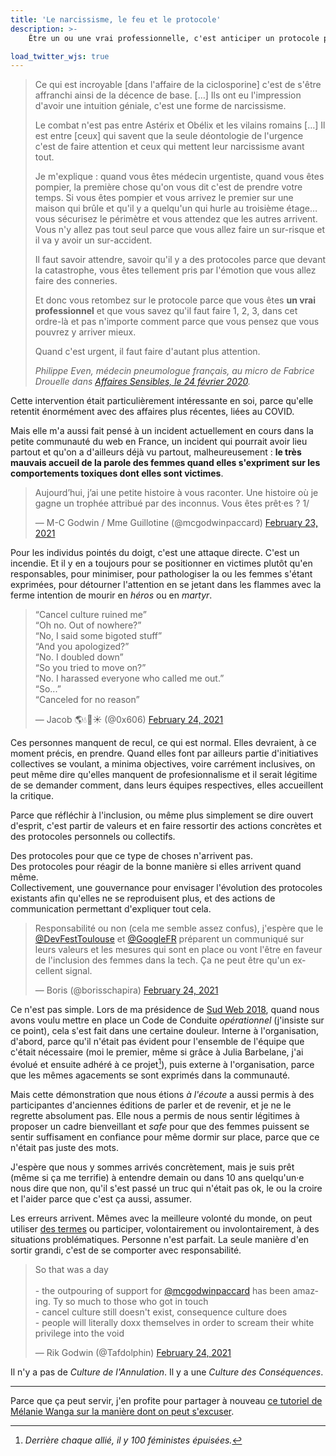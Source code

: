 ```yaml
---
title: 'Le narcissisme, le feu et le protocole'
description: >-
    Être un ou une vrai professionnelle, c'est anticiper un protocole pour retomber dessus dans une situation critique. Parce que sinon, vous êtes tellement pris par l'émotion que vous allez faire des conneries.

load_twitter_wjs: true
---
```


> Ce qui est incroyable \[dans l'affaire de la ciclosporine\] c'est de s'être affranchi ainsi de la décence de base. […] Ils ont eu l'impression d'avoir une intuition géniale, c'est une forme de narcissisme.
>
> Le combat n'est pas entre Astérix et Obélix et les vilains romains […] Il est entre [ceux] qui savent que la seule déontologie de l'urgence c'est de faire attention et ceux qui mettent leur narcissisme avant tout.
>
> Je m'explique : quand vous êtes médecin urgentiste, quand vous êtes pompier, la première chose qu'on vous dit c'est de prendre votre temps. Si vous êtes pompier et vous arrivez le premier sur une maison qui brûle et qu'il y a quelqu'un qui hurle au troisième étage… vous sécurisez le périmètre et vous attendez que les autres arrivent. Vous n'y allez pas tout seul parce que vous allez faire un sur-risque et il va y avoir un sur-accident.
>
> Il faut savoir attendre, savoir qu'il y a des protocoles parce que devant la catastrophe, vous êtes tellement pris par l'émotion que vous allez faire des conneries.
>
> Et donc vous retombez sur le protocole parce que vous êtes **un vrai professionnel** et que vous savez qu'il faut faire 1, 2, 3, dans cet ordre-là et pas n'importe comment parce que vous pensez que vous pouvrez y arriver mieux.
>
> Quand c'est urgent, il faut faire d'autant plus attention.
>
> <cite>Philippe Even, médecin pneumologue français, au micro de Fabrice Drouelle dans [Affaires Sensibles, le 24 février 2020](https://www.franceinter.fr/emissions/affaires-sensibles/affaires-sensibles-24-fevrier-2021).</cite>

Cette intervention était particulièrement intéressante en soi, parce qu'elle retentit énormément avec des affaires plus récentes, liées au COVID.

Mais elle m'a aussi fait pensé à un incident actuellement en cours dans la petite communauté du web en France, un incident qui pourrait avoir lieu partout et qu'on a d'ailleurs déjà vu partout, malheureusement : **le très mauvais accueil de la parole des femmes quand elles s'expriment sur les comportements toxiques dont elles sont victimes**.

<blockquote class="twitter-tweet"><p lang="fr" dir="ltr">Aujourd’hui, j’ai une petite histoire à vous raconter. Une histoire où je gagne un trophée attribué par des inconnus. Vous êtes prêt·es ? 1/</p>&mdash; M-C Godwin / Mme Guillotine (@mcgodwinpaccard) <a href="https://twitter.com/mcgodwinpaccard/status/1364166282933899271?ref_src=twsrc%5Etfw">February 23, 2021</a></blockquote>

Pour les individus pointés du doigt, c'est une attaque directe. C'est un incendie. Et il y en a toujours pour se positionner en victimes plutôt qu'en responsables, pour minimiser, pour pathologiser la ou les femmes s'étant exprimées, pour détourner l'attention en se jetant dans les flammes avec la ferme intention de mourir en _héros_ ou en _martyr_.

<blockquote class="twitter-tweet"><p lang="en" dir="ltr">“Cancel culture ruined me”<br>“Oh no. Out of nowhere?”<br>“No, I said some bigoted stuff”<br>“And you apologized?”<br>“No. I doubled down”<br>“So you tried to move on?”<br>“No. I harassed everyone who called me out.”<br>“So...”<br>“Canceled for no reason”</p>&mdash; Jacob 🌎💧🍁☀️ (@0x606) <a href="https://twitter.com/0x606/status/1364724206810796036?ref_src=twsrc%5Etfw">February 24, 2021</a></blockquote>

Ces personnes manquent de recul, ce qui est normal. Elles devraient, à ce moment précis, en prendre. Quand elles font par ailleurs partie d'initiatives collectives se voulant, a minima objectives, voire carrément inclusives, on peut même dire qu'elles manquent de profesionnalisme et il serait légitime de se demander comment, dans leurs équipes respectives, elles accueillent la critique.

Parce que réfléchir à l'inclusion, ou même plus simplement se dire ouvert d'esprit, c'est partir de valeurs et en faire ressortir des actions concrètes et des protocoles personnels ou collectifs.

Des protocoles pour que ce type de choses n'arrivent pas.  
Des protocoles pour réagir de la bonne manière si elles arrivent quand même.  
Collectivement, une gouvernance pour envisager l'évolution des protocoles existants afin qu'elles ne se reproduisent plus, et des actions de communication permettant d'expliquer tout cela.

<blockquote class="twitter-tweet"><p lang="fr" dir="ltr">Responsabilité ou non (cela me semble assez confus), j&#39;espère que le <a href="https://twitter.com/DevFestToulouse?ref_src=twsrc%5Etfw">@DevFestToulouse</a> et <a href="https://twitter.com/GoogleFR?ref_src=twsrc%5Etfw">@GoogleFR</a> préparent un communiqué sur leurs valeurs et les mesures qui sont en place ou vont l&#39;être en faveur de l&#39;inclusion des femmes dans la tech. Ça ne peut être qu&#39;un excellent signal.</p>&mdash; Boris (@borisschapira) <a href="https://twitter.com/borisschapira/status/1364515065731383296?ref_src=twsrc%5Etfw">February 24, 2021</a></blockquote>

Ce n'est pas simple. Lors de ma présidence de [Sud Web 2018](https://sudweb.fr/2018/), quand nous avons voulu mettre en place un Code de Conduite _opérationnel_ (j'insiste sur ce point), cela s'est fait dans une certaine douleur. Interne à l'organisation, d'abord, parce qu'il n'était pas évident pour l'ensemble de l'équipe que c'était nécessaire (moi le premier, même si grâce à Julia Barbelane, j'ai évolué et ensuite adhéré à ce projet[^1]), puis externe à l'organisation, parce que les mêmes agacements se sont exprimés dans la communauté.

[^1]: _Derrière chaque allié, il y 100 féministes épuisées._

Mais cette démonstration que nous étions _à l'écoute_ a aussi permis à des participantes d'anciennes éditions de parler et de revenir, et je ne le regrette absolument pas. Elle nous a permis de nous sentir légitimes à proposer un cadre bienveillant et _safe_ pour que des femmes puissent se sentir suffisament en confiance pour même dormir sur place, parce que ce n'était pas juste des mots.

J'espère que nous y sommes arrivés concrètement, mais je suis prêt (même si ça me terrifie) à entendre demain ou dans 10 ans quelqu'un·e nous dire que non, qu'il s'est passé un truc qui n'était pas ok, le ou la croire et l'aider parce que c'est ça aussi, assumer.

Les erreurs arrivent. Mêmes avec la meilleure volonté du monde, on peut utiliser [des termes](/notes/2020-06-des-termes-problematiques/) ou participer, volontairement ou involontairement, à des situations problématiques. Personne n'est parfait. La seule manière d'en sortir grandi, c'est de se comporter avec responsabilité.

<blockquote class="twitter-tweet"><p lang="en" dir="ltr">So that was a day<br><br>- the outpouring of support for <a href="https://twitter.com/mcgodwinpaccard?ref_src=twsrc%5Etfw">@mcgodwinpaccard</a> has been amazing. Ty so much to those who got in touch<br>- cancel culture still doesn&#39;t exist, consequence culture does<br>- people will literally doxx themselves in order to scream their white privilege into the void</p>&mdash; Rik Godwin (@Tafdolphin) <a href="https://twitter.com/Tafdolphin/status/1364473898042085376?ref_src=twsrc%5Etfw">February 24, 2021</a></blockquote>

Il n'y a pas de _Culture de l'Annulation_. Il y a une _Culture des Conséquences_.

---

Parce que ça peut servir, j'en profite pour partager à nouveau [ce tutoriel de Mélanie Wanga sur la manière dont on peut s'excuser](/notes/2019-02-comment-bien-s-excuser-melanie-wanga/).
